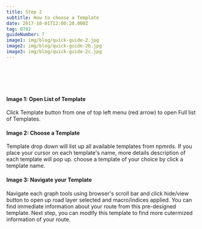 ```yaml
---
title: Step 2
subtitle: How to choose a Template
date: 2017-10-01T12:00:20.000Z
tag: 0702
guideNumber: 7
image1: img/blog/quick-guide-2.jpg
image2: img/blog/quick-guide-2b.jpg
image3: img/blog/quick-guide-2c.jpg
---
```


# &nbsp; 
#### Image 1: Open List of Template
Click Template button from one of top left menu (red arrow) to open Full list of Templates. 

#### Image 2: Choose a Template
 Template drop down will list up all available templates from npmrds. If you place your cursor on each template's name, more details description of each template will pop up. choose a template of your choice by click a template name. 

#### Image 3: Navigate your Template
Navigate each graph tools using browser's scroll bar and click hide/view button to open up road layer selected and macro/indices applied.  You can find immediate information about your route from this pre-designed template. Next step, you can modify this template to find more cutermized information of your route. 

